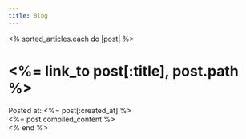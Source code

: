 ```yaml
---
title: Blog
---
```


<% sorted_articles.each do |post| %>
  <div class='post'>
    <h1><%= link_to post[:title], post.path %></h1>
    <aside>Posted at: <%= post[:created_at] %></aside>
    <article>
      <%= post.compiled_content %>
    </article>
  </div>
<% end %>

